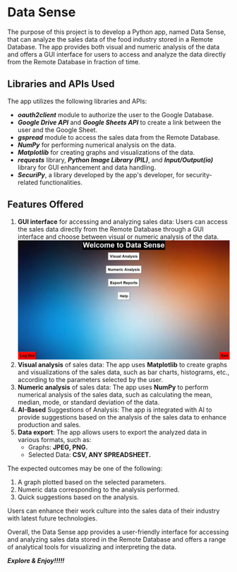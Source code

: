 # Data Sense

The purpose of this project is to develop a Python app, named Data Sense, that can analyze the sales data of the food industry stored in a Remote Database. The app provides both visual and numeric analysis of the data and offers a GUI interface for users to access and analyze the data directly from the Remote Database in fraction of time.

## Libraries and APIs Used

The app utilizes the following libraries and APIs:

- ***oauth2client*** module to authorize the user to the Google Database.
- ***Google Drive API*** and ***Google Sheets API*** to create a link between the user and the Google Sheet.
- ***gspread*** module to access the sales data from the Remote Database.
- ***NumPy*** for performing numerical analysis on the data.
- ***Matplotlib*** for creating graphs and visualizations of the data.
- ***requests*** library, ***Python Image Library (PIL)***, and ***Input/Output(io)*** library for GUI enhancement and data handling.
- ***SecuriPy***, a library developed by the app's developer, for security-related functionalities.

## Features Offered

1. **GUI interface** for accessing and analyzing sales data: Users can access the sales data directly from the Remote Database through a GUI interface and choose between visual or numeric analysis of the data.
![homepage](https://raw.githubusercontent.com/Anupam1707/datasense/main/images/homepage.jpg)
3. **Visual analysis** of sales data: The app uses **Matplotlib** to create graphs and visualizations of the sales data, such as bar charts, histograms, etc., according to the parameters selected by the user.
4. **Numeric analysis** of sales data: The app uses **NumPy** to perform numerical analysis of the sales data, such as calculating the mean, median, mode, or standard deviation of the data.
5. **AI-Based** Suggestions of Analysis: The app is integrated with AI to provide suggestions based on the analysis of the sales data to enhance production and sales.
6. **Data export**: The app allows users to export the analyzed data in various formats, such as:
   - Graphs: **JPEG, PNG.**
   - Selected Data: **CSV, ANY SPREADSHEET.**

The expected outcomes may be one of the following:

1. A graph plotted based on the selected parameters.
2. Numeric data corresponding to the analysis performed.
3. Quick suggestions based on the analysis.

Users can enhance their work culture into the sales data of their industry with latest future technologies.

Overall, the Data Sense app provides a user-friendly interface for accessing and analyzing sales data stored in the Remote Database and offers a range of analytical tools for visualizing and interpreting the data.

***Explore & Enjoy!!!!!***
